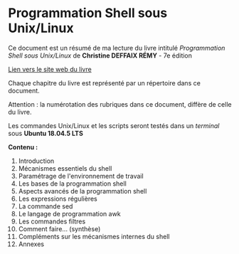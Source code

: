 # Programmation Shell sous Unix/Linux

Ce document est un résumé de ma lecture du livre intitulé _Programmation Shell sous Unix/Linux_ de __Christine DEFFAIX RÉMY__ - 7e édition 

[Lien vers le site web du livre](https://www.editions-eni.fr/livre/programmation-shell-sous-unix-linux-ksh-bash-norme-posix-avec-exercices-corriges-7e-edition-9782409038020)

Chaque chapitre du livre est représenté par un répertoire dans ce document.

Attention : la numérotation des rubriques dans ce document, diffère de celle du livre.

Les commandes Unix/Linux et les scripts seront testés dans un _terminal_ sous __Ubuntu 18.04.5 LTS__

__Contenu :__

1. Introduction
2. Mécanismes essentiels du shell
3. Paramétrage de l'environnement de travail
4. Les bases de la programmation shell
5. Aspects avancés de la programmation shell
6. Les expressions régulières
7. La commande sed
8. Le langage de programmation awk
9. Les commandes filtres
10. Comment faire... (synthèse)
11. Compléments sur les mécanismes internes du shell
12. Annexes
